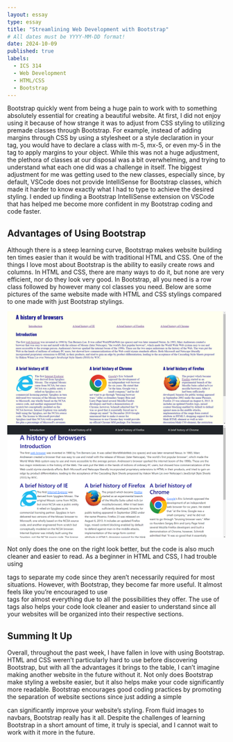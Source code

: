 ```yaml
---
layout: essay
type: essay
title: "Streamlining Web Development with Bootstrap"
# All dates must be YYYY-MM-DD format!
date: 2024-10-09
published: true
labels:
  - ICS 314
  - Web Development
  - HTML/CSS
  - Bootstrap
---
```

Bootstrap quickly went from being a huge pain to work with to something absolutely essential for creating a beautiful website. At first, I did not enjoy using it because of how strange it was to adjust from CSS styling to utilizing premade classes through Bootstrap. For example, instead of adding margins through CSS by using a stylesheet or a style declaration in your tag, you would have to declare a class with m-5, mx-5, or even my-5 in the tag to apply margins to your object. While this was not a huge adjustment, the plethora of classes at our disposal was a bit overwhelming, and trying to understand what each one did was a challenge in itself.
The biggest adjustment for me was getting used to the new classes, especially since, by default, VSCode does not provide IntelliSense for Bootstrap classes, which made it harder to know exactly what I had to type to achieve the desired styling. I ended up finding a Bootstrap IntelliSense extension on VSCode that has helped me become more confident in my Bootstrap coding and code faster. 

## Advantages of Using Bootstrap

Although there is a steep learning curve, Bootstrap makes website building ten times easier than it would be with traditional HTML and CSS. One of the things I love most about Bootstrap is the ability to easily create rows and columns. In HTML and CSS, there are many ways to do it, but none are very efficient, nor do they look very good. In Bootstrap, all you need is a row class followed by however many col classes you need. Below are some pictures of the same website made with HTML and CSS stylings compared to one made with just Bootstrap stylings.

<div class="row">
  <div class="col">
    <img class="img-fluid" src="../img/browsers1.png">
  </div>
  <div class="col">
    <img class="img-fluid" src="../img/browsers2.png">
  </div>
</div>

Not only does the one on the right look better, but the code is also much cleaner and easier to read. As a beginner in HTML and CSS, I had trouble using <div> tags to separate my code since they aren’t necessarily required for most situations. However, with Bootstrap, they become far more useful. It almost feels like you’re encouraged to use <div> tags for almost everything due to all the possibilities they offer. The use of <div> tags also helps your code look cleaner and easier to understand since all your websites will be organized into their respective sections.

## Summing It Up

Overall, throughout the past week, I have fallen in love with using Bootstrap. HTML and CSS weren’t particularly hard to use before discovering Bootstrap, but with all the advantages it brings to the table, I can’t imagine making another website in the future without it. Not only does Bootstrap make styling a website easier, but it also helps make your code significantly more readable. Bootstrap encourages good coding practices by promoting the separation of website sections since just adding a simple <div class="container"> can significantly improve your website’s styling. From fluid images to navbars, Bootstrap really has it all. Despite the challenges of learning Bootstrap in a short amount of time, it truly is special, and I cannot wait to work with it more in the future.
